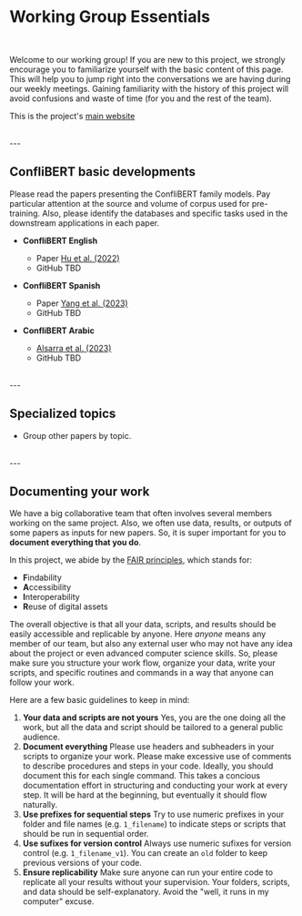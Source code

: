 # Working Group Essentials

<br />
 
Welcome to our working group! If you are new to this project, we strongly encourage you to familiarize yourself with the basic content of this page. This will help you to jump right into the conversations we are having during our weekly meetings. Gaining familiarity with the history of this project will avoid confusions and waste of time (for you and the rest of the team).

This is the project's [main website](https://eventdata.utdallas.edu/)

<br />
---

## ConfliBERT basic developments

Please read the papers presenting the ConfliBERT family models. Pay particular attention at the source and volume of corpus used for pre-training. Also, please identify the databases and specific tasks used in the downstream applications in each paper. 

* **ConfliBERT English**
   * Paper [Hu et al. (2022)](https://aclanthology.org/2022.naacl-main.400/)
   * GitHub TBD

* **ConfliBERT Spanish**
   * Paper [Yang et al. (2023)](https://ieeexplore.ieee.org/document/10409883)
   * GitHub TBD

* **ConfliBERT Arabic**
   * [Alsarra et al. (2023)](https://aclanthology.org/2023.ranlp-1.11/)
   * GitHub TBD

<br />
---

## Specialized topics

* Group other papers by topic.


<br />
---

## Documenting your work

We have a big collaborative team that often involves several members working on the same project. 
Also, we often use data, results, or outputs of some papers as inputs for new papers. 
So, it is super important for you to **document everything that you do**.

In this project, we abide by the [FAIR principles](https://www.go-fair.org/fair-principles/), which stands for:
* **F**indability
* **A**ccessibility
* **I**nteroperability
* **R**euse of digital assets

The overall objective is that all your data, scripts, and results should be easily accessible and replicable by anyone. 
Here *anyone* means any member of our team, but also any external user who may not have any idea about the project or even advanced computer science skills. 
So, please make sure you structure your work flow, organize your data, write your scripts, and specific routines and commands in a way that anyone can follow your work.

Here are a few basic guidelines to keep in mind:

1. **Your data and scripts are not yours** Yes, you are the one doing all the work, but all the data and script should be tailored to a general public audience. 
2. **Document everything**  Please use headers and subheaders in your scripts to organize your work. Please make excessive use of comments to describe procedures and steps in your code. Ideally, you should document this for each single command. This takes a concious documentation effort in structuring and conducting your work at every step. It will be hard at the beginning, but eventually it should flow naturally.
3. **Use prefixes for sequential steps** Try to use numeric prefixes in your folder and file names (e.g. `1_filename`) to indicate steps or scripts that should be run in sequential order.
4. **Use sufixes for version control** Always use numeric sufixes for version control (e.g. `1_filename_v1`). You can create an `old` folder to keep previous versions of your code.
5. **Ensure replicability** Make sure anyone can run your entire code to replicate all your results without your supervision. Your folders, scripts, and data should be self-explanatory. Avoid the "well, it runs in my computer" excuse.  



